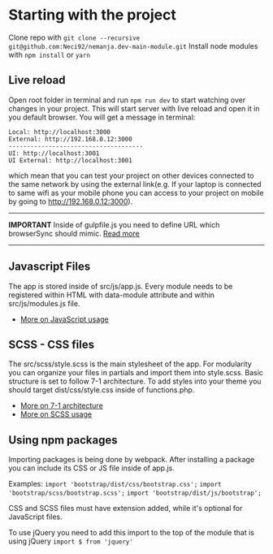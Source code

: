 # Starting with the project
Clone repo with `git clone --recursive git@github.com:Neci92/nemanja.dev-main-module.git`
Install node modules with `npm install` or `yarn`

## Live reload
Open root folder in terminal and run `npm run dev` to start watching over changes in your project. This will start server with live reload and open it in you default browser. You will get a message in terminal:

    Local: http://localhost:3000
    External: http://192.168.0.12:3000
    -------------------------------------
    UI: http://localhost:3001
    UI External: http://localhost:3001 

which mean that you can test your project on other devices connected to the same network by using the external link(e.g. If your laptop is connected to same wifi as your mobile phone you can access to your project on mobile by going to http://192.168.0.12:3000).


-------------------------------------------

**IMPORTANT**
Inside of gulpfile.js you need to define URL which browserSync should mimic. [Read more](https://browsersync.io/docs/gulp)


-------------------------------------------


## Javascript Files
The app is stored inside of src/js/app.js. Every module needs to be registered within HTML with data-module attribute and within src/js/modules.js file. 

- [More on JavaScript usage](docs/javascript-usage.md)


## SCSS - CSS files
The src/scss/style.scss is the main stylesheet of the app. For modularity you can organize your files in partials and import them into style.scss. Basic structure is set to follow 7-1 architecture. To add styles into your theme you should target dist/css/style.css inside of functions.php.

- [More on 7-1 architecture](https://www.learnhowtoprogram.com/user-interfaces/building-layouts-preprocessors/7-1-sass-architecture)
- [More on SCSS usage](docs/scss-usage.md)

## Using npm packages
Importing packages is being done by webpack. After installing a package you can include its CSS or JS file inside of app.js. 

Examples: 
```import 'bootstrap/dist/css/bootstrap.css';```
```import 'bootstrap/scss/bootstrap.scss';```
```import 'bootstrap/dist/js/bootstrap';```

CSS and SCSS files must have extension added, while it's optional for JavaScript files.

To use jQuery you need to add this import to the top of the module that is using jQuery
```import $ from 'jquery'```


